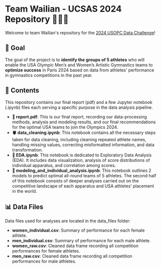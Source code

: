 # Team Wailian - UCSAS 2024 Repository 🐶🐶🐶

Welcome to team Wailian's repository for the [2024 USOPC Data Challenge](https://statds.org/events/ucsas2024/challenge.html#overview)!

## 🎯 Goal
The goal of the project is to **identify the groups of 5 athletes** who will enable the USA Olympic Men’s and Women’s Artistic Gymnastics teams to **optimize success** in Paris 2024 based on data from athletes' performance in gymnastics competitions in the past year.

## 🧾 Contents
This repository contains our final report (pdf) and a few Jupyter notebook (.ipynb) files each serving a specific purpose in the data analysis pipeline.
- **📕 report.pdf**: This is our final report, recording our data-processing methods, analysis and modeling results, and our final recommendations for the optimal USA teams to join the Olympics 2024.
- **🪣 data_cleaning.ipynb**: This notebook contains all the necessary steps taken for data cleaning, including cleaning repeated athlete names, handling missing values, correcting misformatted information, and data transformation.
- **🧠 EDA.ipynb**: This notebook is dedicated to Exploratory Data Analysis (EDA). It includes data visualization, analysis of score distributions of individual apparatus, and correlation among scores.
- **🤸 modeling_and_individual_analysis.ipynb**: This notebook outlines 2 models to predict optimal all-round teams of 5 athletes. The second half of this notebook consists of deeper analyses carried out on the competitive landscape of each apparatus and USA athletes' placement in the world.

## 📊 Data Files
Data files used for analyses are located in the data_files folder:
- **women_individual.csv**: Summary of performance for each female athlete.
- **men_individual.csv**: Summary of performance for each male athlete.
- **women_raw.csv**: Cleaned data frame recording all competition performances for female athletes.
- **men_raw.csv**: Cleaned data frame recording all competition performances for male athletes.
